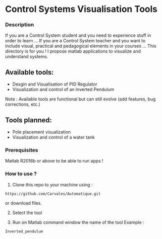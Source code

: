 # Control Systems Visualisation Tools

### Description
If you are a Control System student and you need to experience stuff in order to learn ...
If you are a Control System teacher and you want to include visual, practical and pedagogical elements in your courses ...
This directory is for you !
I propose matlab applications to visualize and understand systems.

## Available tools:

- Desgin and Visualisation of PID Regulator
- Visualization and control of an Inverted Pendulum

Note : Available tools are functional but can still evolve (add features, bug corrections, etc.)

## Tools planned:
- Pole placement visualization
- Visualization and control of a water tank

### Prerequisites
Matlab R2016b or above to be able to run apps !

### How to use ?

1) Clone this repo to your machine using :

```
https://github.com/Carvales/Automatique.git
```
or download files.

2) Select the tool

3) Run on Matlab command window the name of the tool
Example :

```
Inverted_pendulum
```
